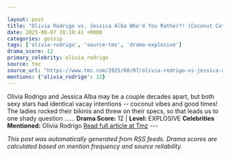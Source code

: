 ```yaml
---

layout: post
title: "Olivia Rodrigo vs. Jessica Alba Who'd You Rather?! (Coconut Cuties Edition)"
date: 2025-08-07 20:19:41 +0000
categories: gossip
tags: ['olivia-rodrigo', 'source-tmz', 'drama-explosive']
drama_score: 12
primary_celebrity: olivia_rodrigo
source: tmz
source_url: "https://www.tmz.com/2025/08/07/olivia-rodrigo-vs-jessica-alba-whod-you-rather-coconut-cuties-edition/"
mentions: {'olivia_rodrigo': 12}
---
```


Olivia Rodrigo and Jessica Alba may be a couple decades apart, but both sexy stars had identical vacay intentions -- coconut vibes and good times! The ladies rocked their bikinis and threw on their specs, so that leads us to one shady question ...… **Drama Score:** 12 | **Level:** EXPLOSIVE **Celebrities Mentioned:** Olivia Rodrigo [Read full article at Tmz](https://www.tmz.com/2025/08/07/olivia-rodrigo-vs-jessica-alba-whod-you-rather-coconut-cuties-edition/) --- 

*This post was automatically generated from RSS feeds. Drama scores are calculated based on mention frequency and source reliability.*